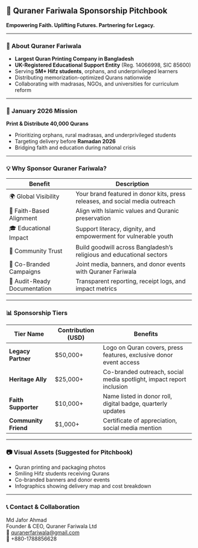 ﻿
## 📘 Quraner Fariwala Sponsorship Pitchbook  
**Empowering Faith. Uplifting Futures. Partnering for Legacy.**

---

### 🏢 About Quraner Fariwala  
- **Largest Quran Printing Company in Bangladesh**  
- **UK-Registered Educational Support Entity** (Reg. 14066998, SIC 85600)  
- Serving **5M+ Hifz students**, orphans, and underprivileged learners  
- Distributing memorization-optimized Qurans nationwide  
- Collaborating with madrasas, NGOs, and universities for curriculum reform

---

### 🎯 January 2026 Mission  
**Print & Distribute 40,000 Qurans**  
- Prioritizing orphans, rural madrasas, and underprivileged students  
- Targeting delivery before **Ramadan 2026**  
- Bridging faith and education during national crisis

---

### 💡 Why Sponsor Quraner Fariwala?

| Benefit                     | Description                                                                 |
|----------------------------|-----------------------------------------------------------------------------|
| 🌍 Global Visibility        | Your brand featured in donor kits, press releases, and social media outreach |
| 🕌 Faith-Based Alignment    | Align with Islamic values and Quranic preservation                          |
| 🎓 Educational Impact       | Support literacy, dignity, and empowerment for vulnerable youth             |
| 🤝 Community Trust          | Build goodwill across Bangladesh’s religious and educational sectors        |
| 📣 Co-Branded Campaigns     | Joint media, banners, and donor events with Quraner Fariwala                |
| 🧾 Audit-Ready Documentation| Transparent reporting, receipt logs, and impact metrics                     |

---

### 📊 Sponsorship Tiers

| Tier Name       | Contribution (USD) | Benefits                                                                 |
|----------------|--------------------|--------------------------------------------------------------------------|
| **Legacy Partner** | $50,000+             | Logo on Quran covers, press features, exclusive donor event access       |
| **Heritage Ally**  | $25,000+             | Co-branded outreach, social media spotlight, impact report inclusion     |
| **Faith Supporter**| $10,000+             | Name listed in donor roll, digital badge, quarterly updates              |
| **Community Friend**| $1,000+             | Certificate of appreciation, social media mention                        |

---

### 📷 Visual Assets (Suggested for Pitchbook)
- Quran printing and packaging photos  
- Smiling Hifz students receiving Qurans  
- Co-branded banners and donor events  
- Infographics showing delivery map and cost breakdown

---

### 📞 Contact & Collaboration  
Md Jafor Ahmad  
Founder & CEO, Quraner Fariwala Ltd  
📧 quranerfariwala@gmail.com  
📱 +880-1788856628  





